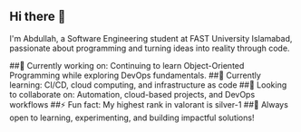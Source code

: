 ## Hi there 👋
I'm Abdullah, a Software Engineering student at FAST University Islamabad, passionate about programming and turning ideas into reality through code.

##🔭 Currently working on: Continuing to learn Object-Oriented Programming while exploring DevOps fundamentals.
##🌱 Currently learning: CI/CD, cloud computing, and infrastructure as code
##👯 Looking to collaborate on: Automation, cloud-based projects, and DevOps workflows
##⚡ Fun fact: My highest rank in valorant is silver-1
##📌  Always open to learning, experimenting, and building impactful solutions!
